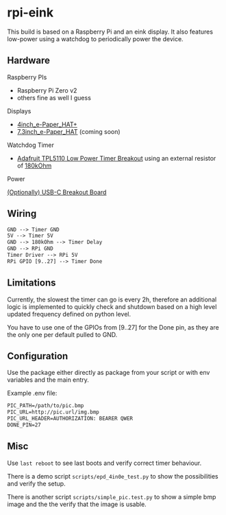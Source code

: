 # rpi-eink

This build is based on a Raspberry Pi and an eink display. It also features low-power using a watchdog to periodically power the device.

## Hardware

Raspberry PIs

- Raspberry Pi Zero v2
- others fine as well I guess

Displays

- [4inch_e-Paper_HAT+](https://www.waveshare.com/wiki/4inch_e-Paper_HAT%2B_(E)_Manual#Python)
- [7.3inch_e-Paper_HAT](https://www.waveshare.com/wiki/7.3inch_e-Paper_HAT_(E)_Manual#Python) (coming soon)

Watchdog Timer

- [Adafruit TPL5110 Low Power Timer Breakout](https://www.adafruit.com/product/3435) using an external resistor of [180kOhm](https://learn.adafruit.com/adafruit-tpl5110-power-timer-breakout/usage)

Power

[(Optionally) USB-C Breakout Board](https://www.adafruit.com/product/4090)

## Wiring

```txt
GND --> Timer GND
5V --> Timer 5V
GND --> 180kOhm --> Timer Delay
GND --> RPi GND
Timer Driver --> RPi 5V
RPi GPIO [9..27] --> Timer Done
```

## Limitations

Currently, the slowest the timer can go is every 2h, therefore an additional logic is implemented to quickly check and shutdown based on a high level updated frequency defined on python level.

You have to use one of the GPIOs from [9..27] for the Done pin, as they are the only one per default pulled to GND.

## Configuration

Use the package either directly as package from your script or with env variables and the main entry.

Example .env file:

```txt
PIC_PATH=/path/to/pic.bmp
PIC_URL=http://pic.url/img.bmp
PIC_URL_HEADER=AUTHORIZATION: BEARER QWER
DONE_PIN=27
```

## Misc

Use `last reboot` to see last boots and verify correct timer behaviour.

There is a demo script `scripts/epd_4in0e_test.py` to show the possibilities and verify the setup.

There is another script `scripts/simple_pic.test.py` to show a simple bmp image and the the verify that the image is usable.

